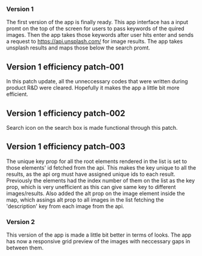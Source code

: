 ### Version 1
The first version of the app is finally ready. This app interface has a input promt on the top of the screen for users to pass keywords of the quired images. Then the app takes those keywords after user hits enter and sends a request to https://api.unsplash.com/ for image results. The app takes unsplash results and maps those below the search promt.

## Version 1 efficiency patch-001
In this patch update, all the unneccessary codes that were written during product R&D were cleared. Hopefully it makes the app a little bit more efficient.

## Version 1 efficiency patch-002
Search icon on the search box is made functional through this patch.

## Version 1 efficiency patch-003
The unique key prop for all the root elements rendered in the list is set to those elements' id fetched from the api. This makes the key unique to all the results, as the api org must have assigned unique ids to each result. Previously the elements had the index number of them on the list as the key prop, which is very unefficient as this can give same key to different images/results. Also added the alt prop on the image element inside the map, which assings alt prop to all images in the list fetching the 'description' key from each image from the api.

### Version 2
This version of the app is made a little bit better in terms of looks. The app has now a responsive grid preview of the images with neccessary gaps in between them.